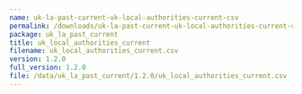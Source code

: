 ```yaml
---
name: uk-la-past-current-uk-local-authorities-current-csv
permalink: /downloads/uk-la-past-current-uk-local-authorities-current-csv/1_2_0
package: uk_la_past_current
title: uk_local_authorities_current
filename: uk_local_authorities_current.csv
version: 1.2.0
full_version: 1.2.0
file: /data/uk_la_past_current/1.2.0/uk_local_authorities_current.csv
---
```

